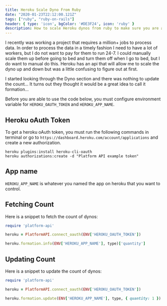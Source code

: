 ```yaml
---
title: Heroku Scale Dyno From Ruby
date: "2020-01-23T22:12:00.121Z"
tags: ["ruby", "ruby-on-rails"]
header: { type: 'icon', bgColor: '#DE3F24', icon: 'ruby' }
description: How to scale Heroku dynos from ruby to make sure you are always able to handle the demand.
---
```


I recently was working a project that requires a million+ jobs to process data.
In order to process the data in a timely fashion I need to have a lot of workers, but I do not want to pay for them to run 24-7.
I could manually scale them up before going to bed and turn them off when I go to bed, but I do want to manual do this.
Heroku has an api that will allow me to scale the dyno up and down but was a little confusing to figure out at first.

I started looking through the Dyno section and there was nothing to update the count...
It turns out they thought it would be a great idea to call it formation...

Before you are able to use the code below, you must configure environment variable for `HEROKU_OAUTH_TOKEN` and `HEROKU_APP_NAME`.


## Heroku oAuth Token
To get a heroku oAuth token, you must run the following commands in terminal or go to `https://dashboard.heroku.com/account/applications` and create a new authorization.
```
heroku plugins:install heroku-cli-oauth
heroku authorizations:create -d "Platform API example token"
```

## App name
`HEROKU_APP_NAME` is whatever you named the app on heroku that you want to control.

## Fetching Count
Here is a snippet to fetch the count of dynos:
```ruby
require 'platform-api'

heroku = PlatformAPI.connect_oauth(ENV['HEROKU_OAUTH_TOKEN'])

heroku.formation.info(ENV['HEROKU_APP_NAME'], type)['quantity']
```

## Updating Count
Here is a snippet to update the count of dynos:
```ruby
require 'platform-api'

heroku = PlatformAPI.connect_oauth(ENV['HEROKU_OAUTH_TOKEN'])

heroku.formation.update(ENV['HEROKU_APP_NAME'], type, { quantity: 1 })
```
